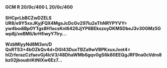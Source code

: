 #### GCM R 20/0c/400 L 20/0c/400
**SHCprLbBCZwDZELS**<br/>**UR8/e9Y5xxJKyjFQX4MgsJcDcGv297lu2eThNRYPYVY=**<br/>**yw4bodiBp0YTgs8H1ocsKnl6426JjYP6BEkszoyDKMSDbeJ3v30GMz5Gwp8j/xeBMIi/krHfiwyY7lry...**<br/><br/>
**WzbMlyyNd8M3xn/D**<br/>**QxRTS3+4bOZkQv4d+DGI43DuxTBZa9wVBPKxuxJvot4=**<br/>**hlZrferazCzfaevGj4lcV3/48DhaWMb6gqv0gS6k80EEQgJRF9na0cVdro8bz02jboudriKtNIXw6Ez7...**